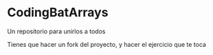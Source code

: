 # CodingBatArrays
Un repositorio para unirlos a todos

Tienes que hacer un fork del proyecto, y hacer el ejercicio que te toca
